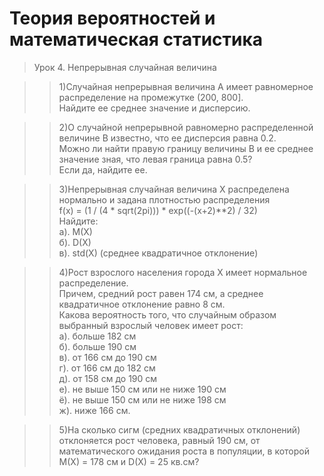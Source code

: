 # Теория вероятностей и математическая статистика             
           
> Урок 4. Непрерывная случайная величина 
           
>> 1)Случайная непрерывная величина A имеет равномерное распределение на промежутке (200, 800].          
Найдите ее среднее значение и дисперсию.             
                  
>> 2)О случайной непрерывной равномерно распределенной величине B известно, что ее дисперсия равна 0.2.                  
Можно ли найти правую границу величины B и ее среднее значение зная, что левая граница равна 0.5?                         
Если да, найдите ее.             
               
>> 3)Непрерывная случайная величина X распределена нормально и задана плотностью распределения                
f(x) = (1 / (4 * sqrt(2pi))) * exp((-(x+2)**2) / 32)                  
Найдите:             
а). M(X)           
б). D(X)                   
в). std(X) (среднее квадратичное отклонение)               
                
>> 4)Рост взрослого населения города X имеет нормальное распределение.                
Причем, средний рост равен 174 см, а среднее квадратичное отклонение равно 8 см.                     
Какова вероятность того, что случайным образом выбранный взрослый человек имеет рост:                  
а). больше 182 см               
б). больше 190 см              
в). от 166 см до 190 см              
г). от 166 см до 182 см              
д). от 158 см до 190 см                    
е). не выше 150 см или не ниже 190 см             
ё). не выше 150 см или не ниже 198 см                         
ж). ниже 166 см.                          
                                            
>> 5)На сколько сигм (средних квадратичных отклонений) отклоняется рост человека, равный 190 см, от математического ожидания роста в популяции, в которой M(X) = 178 см и D(X) = 25 кв.см?              
